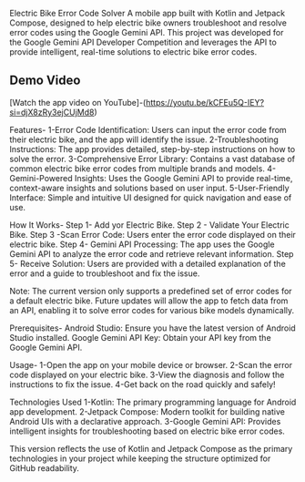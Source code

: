 Electric Bike Error Code Solver
A mobile app built with Kotlin and Jetpack Compose, designed to help electric bike owners troubleshoot and resolve error codes using the Google Gemini API.
This project was developed for the Google Gemini API Developer Competition and leverages the API to provide intelligent, real-time solutions to electric bike error codes.

## Demo Video

[Watch the app video on YouTube]-(https://youtu.be/kCFEu5Q-IEY?si=djX8zRy3ejCUjMd8)

Features-
1-Error Code Identification: Users can input the error code from their electric bike, and the app will identify the issue.
2-Troubleshooting Instructions: The app provides detailed, step-by-step instructions on how to solve the error.
3-Comprehensive Error Library: Contains a vast database of common electric bike error codes from multiple brands and models.
4-Gemini-Powered Insights: Uses the Google Gemini API to provide real-time, context-aware insights and solutions based on user input.
5-User-Friendly Interface: Simple and intuitive UI designed for quick navigation and ease of use.

How It Works-
Step 1- Add yor Electric Bike.
Step 2 - Validate Your Electric Bike.
Step 3 -Scan Error Code: Users enter the error code displayed on their electric bike.
Step 4- Gemini API Processing: The app uses the Google Gemini API to analyze the error code and retrieve relevant information.
Step 5- Receive Solution: Users are provided with a detailed explanation of the error and a guide to troubleshoot and fix the issue.

Note: The current version only supports a predefined set of error codes for a default electric bike.
Future updates will allow the app to fetch data from an API, enabling it to solve error codes for various bike models dynamically.

Prerequisites-
Android Studio: Ensure you have the latest version of Android Studio installed.
Google Gemini API Key: Obtain your API key from the Google Gemini API.

Usage-
1-Open the app on your mobile device or browser.
2-Scan the error code displayed on your electric bike.
3-View the diagnosis and follow the instructions to fix the issue.
4-Get back on the road quickly and safely!

Technologies Used
1-Kotlin: The primary programming language for Android app development.
2-Jetpack Compose: Modern toolkit for building native Android UIs with a declarative approach.
3-Google Gemini API: Provides intelligent insights for troubleshooting based on electric bike error codes.

This version reflects the use of Kotlin and Jetpack Compose as the primary technologies in your project while keeping the structure optimized for GitHub readability.
